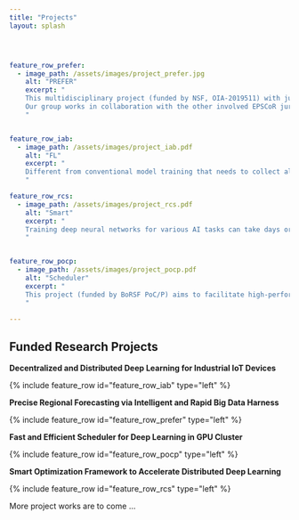 ```yaml
---
title: "Projects"
layout: splash




feature_row_prefer:
  - image_path: /assets/images/project_prefer.jpg
    alt: "PREFER"
    excerpt: "
    This multidisciplinary project (funded by NSF, OIA-2019511) with jurisdictional collaboration addresses precise regional forecasting via intelligent and rapid harness on national scale hydrometeorological Big Data, for better numerical models on weather and climate parameters to improve forecasting accuracy.<br>
    Our group works in collaboration with the other involved EPSCoR jurisdictions and the U.S. Geological Survey (USGS), for the major thrusts of deep learning based regional forecasting and the acceleration of model training.
    "


feature_row_iab:
  - image_path: /assets/images/project_iab.pdf
    alt: "FL"
    excerpt: "
    Different from conventional model training that needs to collect all the user data in centralized cloud servers, federated learning has recently drawn increasing research attention: decentralized edge devices train their model copies locally over their siloed datasets and periodically synchronize the model parameters. However, model training is computationally extensive which easily drains the battery of mobile devices. In addition, due to the uneven distribution of siloed datasets, the shared model may become biased. This project (funded by CVDI IAB) addresses such critical concerns of efficiency and fairness in a resource-constrained federated learning setting.
    "

feature_row_rcs:
  - image_path: /assets/images/project_rcs.pdf
    alt: "Smart"
    excerpt: "
    Training deep neural networks for various AI tasks can take days or weeks on a single machine, which drives the demand of scaling out to a cluster of machines for distributed learning. Although faster hardware (GPUs) and more machines provide promising computational power for scaling up, the performance of training time is bottlenecked by the network communication when parameters at each machine need to be synchronized over the cluster. This project (funded by BoRSF RCS) seeks to alleviate the communication bottleneck and accelerate distributed deep learning by the design and integration of cross-layer strategies into a unified judicious optimization framework, to better accommodate the ever-increasing deep learning demand.
    "


feature_row_pocp:
  - image_path: /assets/images/project_pocp.pdf
    alt: "Scheduler"
    excerpt: "
    This project (funded by BoRSF PoC/P) aims to facilitate high-performance distributed deep learning by the design and prototyping of a fast and efficient scheduler for a GPU cluster that manages and coordinates resource allocation among deep learning jobs. The proposed research activities include designing, fine-tuning, and implementing the strategies of job scheduling and task placement in the prototype GPU cluster scheduler, guided by the theoretical foundation of the scheduling algorithm. Economic benefits are expected, because the jobs become faster to serve requests timely and the cluster is utilized more efficiently to save the operation cost.
    "

---
```




## Funded Research Projects

**Decentralized and Distributed Deep Learning for Industrial IoT Devices**


{% include feature_row id="feature_row_iab" type="left" %}


**Precise Regional Forecasting via Intelligent and Rapid Big Data Harness**


{% include feature_row id="feature_row_prefer" type="left" %}


**Fast and Efficient Scheduler for Deep Learning in GPU Cluster**

{% include feature_row id="feature_row_pocp" type="left" %}



**Smart Optimization Framework to Accelerate Distributed Deep Learning**

{% include feature_row id="feature_row_rcs" type="left" %}


More project works are to come ...


